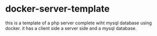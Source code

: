 # docker-server-template
this is a template of a php server complete wiht mysql database using docker. it has a client side a server side and a mysql database.
